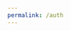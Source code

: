 ```yaml
---
permalink: /auth
---
```


<script>
    const url = new URL(location.href);

    const urlParams = url.searchParams;

    const code = urlParams.get("code");

    console.log(code);

    // location.href="https://github.com/login/oauth/access_token?client_id={{ site.client_id }}&client_secret={{ site.client_secret }}&code=" + code;

    // const form = document.createElement("form");
    // form.setAttribute("method", "POST");
    // form.setAttribute("action", "https://github.com/login/oauth/access_token");
    
    // const codeInput = document.createElement("input");
    // codeInput.setAttribute("type", "hidden");
    // codeInput.setAttribute("name", "code");
    // codeInput.setAttribute("value", code);
    // form.appendChild(codeInput);

    // const clientIdInput = document.createElement("input");
    // clientIdInput.setAttribute("type", "hidden");
    // clientIdInput.setAttribute("name", "client_id");
    // clientIdInput.setAttribute("value", "{{ site.client_id }}");
    // form.appendChild(clientIdInput);

    // const clientSecretInput = document.createElement("input");
    // clientSecretInput.setAttribute("type", "hidden");
    // clientSecretInput.setAttribute("name", "client_secret");
    // clientSecretInput.setAttribute("value", "{{ site.client_secret }}");
    // form.appendChild(clientSecretInput);

    // document.body.appendChild(form);
    
    // form.addEventListener("submit", function(event) {
    //     event.preventDefault();
    //     console.log("123");
    // })

    // form.submit();

    // console.log(form);

    //const token = getToken(code);
    //console.log(token);

    fetch("https://api.github.com/user/tkddbs2468",
                {
                    method: "POST",
                    headers: {
                        // "Accept-Language" : "*",
                        // "Content-Langeuage" : "en-US",
                        // "Content-Type" : "application/x-www-form-urlencoeded",
                        // "Access-Control-Allow-Origin" : "*",
                        // "Access-Control-Allow-Headers" : "GET, POST",
                        // "Access-Control-Allow-Methods" : "Origin, Content-Type, X-Auth-Token",
                        // "Origin" : "{{ site.url}}",
                        // "Accept" : "application/json",
                    },
                    body : {
                        code: code,
                        client_id: "{{ site.client_id }}",
                        client_secret: "{{ site.client_secret }}"
                    },
                })
                .then(response => console.log(response))
                .catch(error => console.log(error));

    async function getToken(code) {
        const access_token = await fetch("https://github.com/login/oauth/access_token",
                {
                    method: "POST",
                    mode: "no-cors",
                    headers: {
                        // "Accept-Language" : "*",
                        // "Content-Langeuage" : "en-US",
                        // "Content-Type" : "application/x-www-form-urlencoeded",
                        // "Access-Control-Allow-Origin" : "*",
                        // "Access-Control-Allow-Headers" : "GET, POST",
                        // "Access-Control-Allow-Methods" : "Origin, Content-Type, X-Auth-Token",
                        // "Origin" : "{{ site.url}}",
                        // "Accept" : "application/json",
                    },
                    body : {
                        code: code,
                        client_id: "{{ site.client_id }}",
                        client_secret: "{{ site.client_secret }}"
                    },
                })
                .then(response => console.log(response))
                .catch(error => console.log(error));
    }

    
</script>